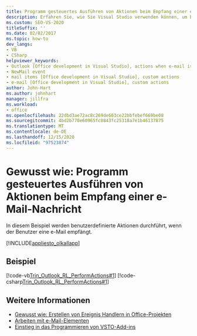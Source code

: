 ```yaml
---
title: Programm gesteuertes Ausführen von Aktionen beim Empfang einer e-Mail-Nachricht
description: Erfahren Sie, wie Sie Visual Studio verwenden können, um benutzerdefinierte Aktionen Programm gesteuert auszuführen, wenn eine e-Mail in Microsoft Outlook empfangen wird.
ms.custom: SEO-VS-2020
titleSuffix: ''
ms.date: 02/02/2017
ms.topic: how-to
dev_langs:
- VB
- CSharp
helpviewer_keywords:
- Outlook [Office development in Visual Studio], actions when e-mail is received
- NewMail event
- mail items [Office development in Visual Studio], custom actions
- e-mail [Office development in Visual Studio], custom actions
author: John-Hart
ms.author: johnhart
manager: jillfra
ms.workload:
- office
ms.openlocfilehash: 22dbd3ae72ac8c269de603ce22bbfebef669be08
ms.sourcegitcommit: 4bd2b770e60965fc0843fc25318a7e1b46137875
ms.translationtype: MT
ms.contentlocale: de-DE
ms.lasthandoff: 12/15/2020
ms.locfileid: "97523874"
---
```

# <a name="how-to-programmatically-perform-actions-when-an-email-message-is-received"></a>Gewusst wie: Programm gesteuertes Ausführen von Aktionen beim Empfang einer e-Mail-Nachricht
  In diesem Beispiel werden benutzerdefinierte Aktionen durchführt, wenn der Benutzer eine e-Mail empfängt.

 [!INCLUDE[appliesto_olkallapp](../vsto/includes/appliesto-olkallapp-md.md)]

## <a name="example"></a>Beispiel
 [!code-vb[Trin_Outlook_RL_PerformActions#1](../vsto/codesnippet/VisualBasic/Trin_Outlook_RL_PerformActions/thisaddin.vb#1)]
 [!code-csharp[Trin_Outlook_RL_PerformActions#1](../vsto/codesnippet/CSharp/Trin_Outlook_RL_PerformActions/thisaddin.cs#1)]

## <a name="see-also"></a>Weitere Informationen
- [Gewusst wie: Erstellen von Ereignis Handlern in Office-Projekten](../vsto/how-to-create-event-handlers-in-office-projects.md)
- [Arbeiten mit e-Mail-Elementen](../vsto/working-with-mail-items.md)
- [Einstieg in das Programmieren von VSTO-Add-ins](../vsto/getting-started-programming-vsto-add-ins.md)
